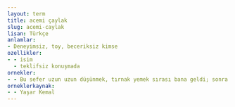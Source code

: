 ```yaml
---
layout: term
title: acemi çaylak
slug: acemi-caylak
lisan: Türkçe
anlamlar:
- Deneyimsiz, toy, beceriksiz kimse
ozellikler:
- - isim
  - teklifsiz konuşmada
ornekler:
- - Bu sefer uzun uzun düşünmek, tırnak yemek sırası bana geldi; sonra ben de birden, ben sizin gibi acemi çaylak mıyım, yakalanır mıyım hiç, dedim.
orneklerkaynak:
- - Yaşar Kemal
---
```

